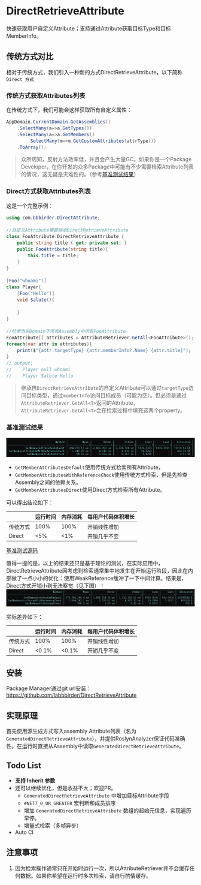 # DirectRetrieveAttribute
快速获取用户自定义Attribute；支持通过Attribute获取目标Type和目标MemberInfo。

## 传统方式对比
相对于传统方式，我们引入一种新的方式DirectRetrieveAttribute，以下简称`Direct 方式`
### 传统方式获取Attributes列表
在传统方式下，我们可能会这样获取所有自定义属性：
```csharp
AppDomain.CurrentDomain.GetAssemblies()
    .SelectMany(a=>a.GetTypes())
    .SelectMany(a=>a.GetMembers()
        .SelectMany(m=>m.GetCustomAttributes(attrType)))
    .ToArray();
```
> 众所周知，反射方法效率低，并且会产生大量GC。如果你是一个Package Developer，在你开发的众多Package中可能有不少需要检索Attribute列表的情况，这无疑是灾难性的。（参考[基准测试结果](#基准测试结果)）

### Direct方式获取Attributes列表
这是一个完整示例：
```csharp
using com.bbbirder.DirectAttribute;

//自定义Attribute需要继承DirectRetrieveAttribute
class FooAttribute:DirectRetrieveAttribute {
    public string title { get; private set; }
    public FooAttribute(string title){
        this.title = title;
    }
}

[Foo("whoami")]
class Player{
    [Foo("Hello")]
    void Salute(){

    }
}

//检索当前Domain下所有Assembly中所有FooAttribute
FooAttribute[] attributes = AttributeRetriever.GetAll<FooAttribute>(); 
foreach(var attr in attributes){
    print($"{attr.targetType} {attr.memberInfo?.Name} {attr.title}"); 
}
// output: 
//    Player null whoami
//    Player Salute Hello
```
> 继承自`DirectRetrieveAttribute`的自定义Attribute可以通过`targetType`访问目标类型，通过`memberInfo`访问目标成员（可能为空）。但必须是通过`AttributeRetriever.GetAll<T>`返回的Attribute，`AttributeRetriever.GetAll<T>`会在检索过程中填充这两个property。

### 基准测试结果
![benchmark](Documentation/benchmark.jpg)
* `GetMemberAttributesDefault`使用传统方式检索所有Attribute，
* `GetMemberAttributesWithReferenceCheck`使用传统方式检索，但是先检查Assembly之间的依赖关系。
* `GetMemberAttributesDirect`使用Direct方式检索所有Attribute。

可以得出结论如下：

||运行时间| 内存消耗|每用户代码体积增长|
|--|--|--|--|
|传统方式|100%|100%|开销线性增加|
|Direct|<5%|<1%|开销几乎不变|

[基准测试源码](Documentation/benchmark.md)

值得一提的是，以上的结果还只是基于理论的测试，在实际应用中，DirectRetrieveAttribute因考虑到检索通常集中地发生在开始运行阶段，因此在内部做了一点小小的优化：使用WeakReference缓冲了一下中间计算。结果是，Direct方式开销小到无法察觉（见下图）！
![benchmark](Documentation/benchmark-real.jpg)

实际差异如下：

||运行时间| 内存消耗|每用户代码体积增长|
|--|--|--|--|
|传统方式|100%|100%|开销线性增加|
|Direct|<0.1%|<0.1%|开销几乎不变|

## 安装
Package Manager通过git url安装： https://github.com/labbbirder/DirectRetrieveAttribute


## 实现原理
首先使用源生成方式写入assembly Attribute列表（名为`GeneratedDirectRetrieveAttribute`），并提供RoslynAnalyzer保证代码准确性。在运行时直接从Assembly中读取`GeneratedDirectRetrieveAttribute`。

## Todo List
* **支持 Inherit 参数**
* 还可以继续优化，但是收益不大；欢迎PR。
    * `GeneratedDirectRetrieveAttribute` 中增加目标Attribute字段
    * `#NET7_0_OR_GREATER` 宏判断和成员排序
    * 增加 `GeneratedDirectRetrieveAttribute` 数组的起始元信息，实现遍历早停。
    * 增量式检索（多帧异步）
* Auto CI
## 注意事项
1. 因为检索操作通常只在开始时运行一次，所以AttributeRetriever并不会缓存任何数据。如果你希望在运行时多次检索，请自行酌情缓存。
